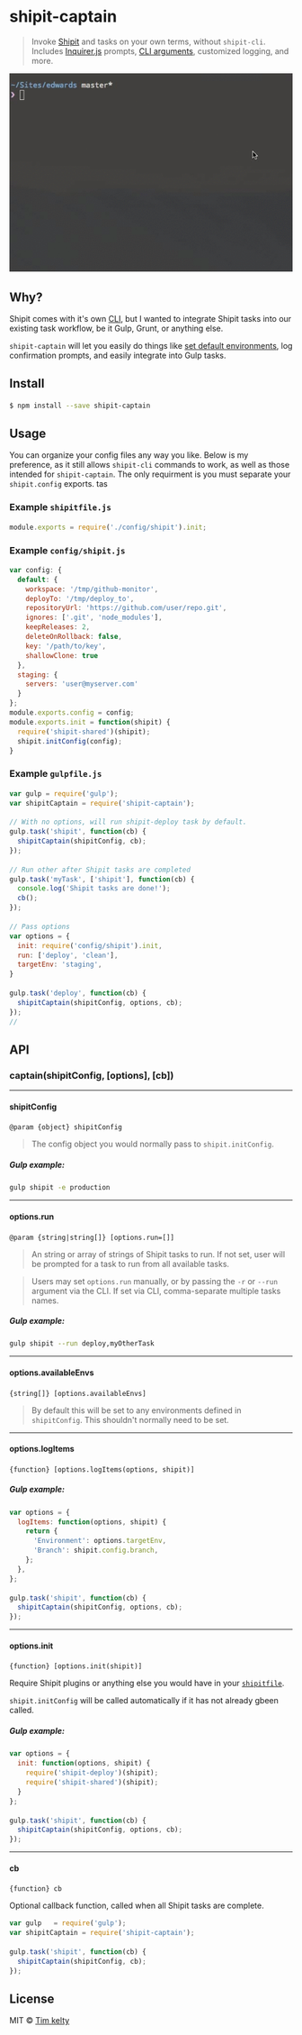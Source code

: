 # shipit-captain 

> Invoke [Shipit](https://github.com/shipitjs/shipit) and tasks on your own terms, without `shipit-cli`. Includes [Inquirer.js](https://github.com/SBoudrias/Inquirer.js) prompts, [CLI arguments](https://github.com/bcoe/yargs), customized logging, and more.

![shipit-captain demo](docs/demo.gif)

## Why?
Shipit comes with it's own [CLI](https://github.com/shipitjs/shipit#launch-command), but I wanted to integrate Shipit tasks into our existing task workflow, be it Gulp, Grunt, or anything else.

`shipit-captain` will let you easily do things like [set default environments](https://github.com/shipitjs/shipit/issues/38), log confirmation prompts, and easily integrate into Gulp tasks.

## Install

```sh
$ npm install --save shipit-captain
```

## Usage

You can organize your config files any way you like. Below is my preference, as it still allows `shipit-cli` commands to work, as well as those intended for `shipit-captain`. The only requirment is you must separate your `shipit.config` exports.
tas
### Example `shipitfile.js`
```js
module.exports = require('./config/shipit').init;
```

### Example `config/shipit.js`

```js
var config: {
  default: {
    workspace: '/tmp/github-monitor',
    deployTo: '/tmp/deploy_to',
    repositoryUrl: 'https://github.com/user/repo.git',
    ignores: ['.git', 'node_modules'],
    keepReleases: 2,
    deleteOnRollback: false,
    key: '/path/to/key',
    shallowClone: true
  },
  staging: {
    servers: 'user@myserver.com'
  }
};
module.exports.config = config;
module.exports.init = function(shipit) {
  require('shipit-shared')(shipit);
  shipit.initConfig(config);
}
```

### Example `gulpfile.js`
```js
var gulp = require('gulp');
var shipitCaptain = require('shipit-captain');

// With no options, will run shipit-deploy task by default.
gulp.task('shipit', function(cb) {
  shipitCaptain(shipitConfig, cb);
});

// Run other after Shipit tasks are completed 
gulp.task('myTask', ['shipit'], function(cb) {
  console.log('Shipit tasks are done!');
  cb();
});

// Pass options 
var options = {
  init: require('config/shipit').init,
  run: ['deploy', 'clean'],
  targetEnv: 'staging',
}

gulp.task('deploy', function(cb) {
  shipitCaptain(shipitConfig, options, cb);
});
// 

```

## API

### captain(shipitConfig, [options], [cb])

------

#### shipitConfig

`@param {object} shipitConfig`

> The config object you would normally pass to `shipit.initConfig`.

##### Gulp example:

```bash
gulp shipit -e production
```

------

#### options.run

`@param {string|string[]} [options.run=[]]`

> An string or array of strings of Shipit tasks to run. If not set, user will be prompted for a task to run from all available tasks.

> Users may set `options.run` manually, or by passing the `-r` or `--run` argument via the CLI. If set via CLI, comma-separate multiple tasks names.

##### Gulp example:

```bash
gulp shipit --run deploy,myOtherTask
```

------

#### options.availableEnvs

`{string[]} [options.availableEnvs]`
 
> By default this will be set to any environments defined in `shipitConfig`. This shouldn't normally need to be set.

------

#### options.logItems

`{function} [options.logItems(options, shipit)]`

##### Gulp example:

```js
var options = {
  logItems: function(options, shipit) {
    return {
      'Environment': options.targetEnv,
      'Branch': shipit.config.branch,
    };
  },
};

gulp.task('shipit', function(cb) {
  shipitCaptain(shipitConfig, options, cb);
});

```

------

#### options.init

`{function} [options.init(shipit)]`

Require Shipit plugins or anything else you would have in your [`shipitfile`](https://github.com/shipitjs/shipit#example-shipitfilejs).

`shipit.initConfig` will be called automatically if it has not already gbeen called.

##### Gulp example:

```js
var options = {
  init: function(options, shipit) {
    require('shipit-deploy')(shipit);
    require('shipit-shared')(shipit);
  }
};

gulp.task('shipit', function(cb) {
  shipitCaptain(shipitConfig, options, cb);
});
```

------

#### cb

`{function} cb`

Optional callback function, called when all Shipit tasks are complete.

```js
var gulp   = require('gulp');
var shipitCaptain = require('shipit-captain');

gulp.task('shipit', function(cb) {
  shipitCaptain(shipitConfig, cb);
});
```

## License

MIT © [Tim kelty](http://fusionary.com)
